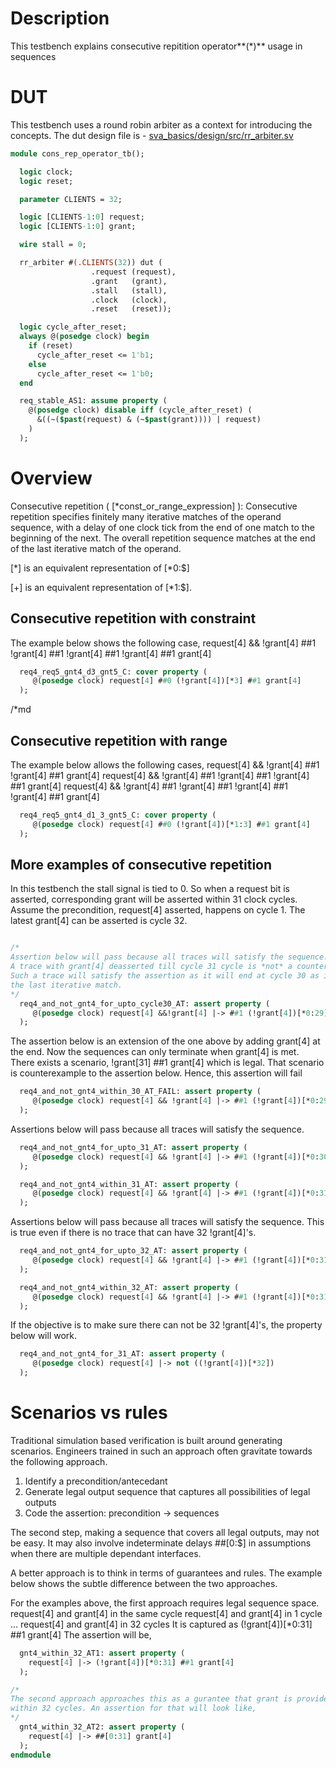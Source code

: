 # Description
This testbench explains consecutive repitition operator**(*)** usage in sequences

# DUT
This testbench uses a round robin arbiter as a context for introducing the
concepts. The dut design file is -
[sva_basics/design/src/rr_arbiter.sv](https://github.com/openformal/sva_basics/blob/master/design/docs/rr_arbiter.md)

```sv
module cons_rep_operator_tb();

  logic clock;
  logic reset;

  parameter CLIENTS = 32;

  logic [CLIENTS-1:0] request;
  logic [CLIENTS-1:0] grant;

  wire stall = 0;

  rr_arbiter #(.CLIENTS(32)) dut (
                  .request (request),
                  .grant   (grant),
                  .stall   (stall),
                  .clock   (clock),
                  .reset   (reset));

  logic cycle_after_reset;
  always @(posedge clock) begin
    if (reset)
      cycle_after_reset <= 1'b1;
    else
      cycle_after_reset <= 1'b0;
  end

  req_stable_AS1: assume property (
    @(posedge clock) disable iff (cycle_after_reset) (
      &((~($past(request) & (~$past(grant)))) | request)
    )
  );

```
# Overview
Consecutive repetition ( [*const_or_range_expression] ): Consecutive repetition
specifies finitely many iterative matches of the operand sequence, with a delay
of one clock tick from the end of one match to the beginning of the next.
The overall repetition sequence matches at the end of the last iterative match
of the operand.

[*] is an equivalent representation of [*0:$]

[+] is an equivalent representation of [*1:$].

##
## Consecutive repetition with constraint
The example below shows the following case,
request[4] && !grant[4] ##1 !grant[4] ##1 !grant[4] ##1 !grant[4] ##1 grant[4]
```sv
  req4_req5_gnt4_d3_gnt5_C: cover property (
     @(posedge clock) request[4] ##0 (!grant[4])[*3] ##1 grant[4]
  );

```

/*md
## Consecutive repetition with range
The example below allows the following cases,
request[4] && !grant[4] ##1 !grant[4] ##1 grant[4]
request[4] && !grant[4] ##1 !grant[4] ##1 !grant[4] ##1 grant[4]
request[4] && !grant[4] ##1 !grant[4] ##1 !grant[4] ##1 !grant[4] ##1 grant[4]
```sv
  req4_req5_gnt4_d1_3_gnt5_C: cover property (
     @(posedge clock) request[4] ##0 (!grant[4])[*1:3] ##1 grant[4]
  );

```
## More examples of consecutive repetition

In this testbench the stall signal is tied to 0. So when a request bit
is asserted, corresponding grant will be asserted within 31 clock cycles.
Assume the precondition, request[4] asserted, happens on cycle 1. The latest
grant[4] can be asserted is cycle 32.

```sv

/*
Assertion below will pass because all traces will satisfy the sequence.
A trace with grant[4] deasserted till cycle 31 cycle is *not* a counterexample.
Such a trace will satisfy the assertion as it will end at cycle 30 as it is
the last iterative match.
*/
  req4_and_not_gnt4_for_upto_cycle30_AT: assert property (
     @(posedge clock) request[4] &&!grant[4] |-> ##1 (!grant[4])[*0:29]
  );

```
The assertion below is an extension of the one above by adding grant[4]
at the end. Now the sequences can only terminate when grant[4] is met.
There exists a scenario, !grant[31] ##1 grant[4] which is legal. That
scenario is counterexample to the assertion below. Hence, this assertion
will fail
```sv
  req4_and_not_gnt4_within_30_AT_FAIL: assert property (
     @(posedge clock) request[4] && !grant[4] |-> ##1 (!grant[4])[*0:29] ##1 grant[4]
  );

```
Assertions below will pass because all traces will satisfy the sequence.
```sv
  req4_and_not_gnt4_for_upto_31_AT: assert property (
     @(posedge clock) request[4] && !grant[4] |-> ##1 (!grant[4])[*0:30]
  );

  req4_and_not_gnt4_within_31_AT: assert property (
     @(posedge clock) request[4] && !grant[4] |-> ##1 (!grant[4])[*0:31] ##1 grant[4]
  );

```
Assertions below will pass because all traces will satisfy the sequence.
This is true even if there is no trace that can have 32 !grant[4]'s.
```sv
  req4_and_not_gnt4_for_upto_32_AT: assert property (
     @(posedge clock) request[4] && !grant[4] |-> ##1 (!grant[4])[*0:31]
  );

  req4_and_not_gnt4_within_32_AT: assert property (
     @(posedge clock) request[4] && !grant[4] |-> ##1 (!grant[4])[*0:31] ##1 grant[4]
  );

```
If the objective is to make sure there can not be 32 !grant[4]'s, the property
below will work.
```sv
  req4_and_not_gnt4_for_31_AT: assert property (
     @(posedge clock) request[4] |-> not ((!grant[4])[*32])
  );

```
# Scenarios vs rules
Traditional simulation based verification is built around generating scenarios.
Engineers trained in such an approach often gravitate towards the following
approach.

1. Identify a precondition/antecedant
2. Generate legal output sequence that captures all possibilities of legal outputs
3. Code the assertion: precondition -> sequences

The second step, making a sequence that covers all legal outputs, may not
be easy. It may also involve indeterminate delays ##[0:$] in assumptions
when there are multiple dependant interfaces.

A better approach is to think in terms of guarantees and rules. The example
below shows the subtle difference between the two approaches.

For the examples above, the first approach requires legal sequence space.
request[4] and grant[4] in the same cycle
request[4] and grant[4] in 1 cycle
...
request[4] and grant[4] in 32 cycles
It is captured as
(!grant[4])[*0:31] ##1 grant[4]
The assertion will be,
```sv
  gnt4_within_32_AT1: assert property (
    request[4] |-> (!grant[4])[*0:31] ##1 grant[4]
  );

/*
The second approach approaches this as a gurantee that grant is provided
within 32 cycles. An assertion for that will look like,
*/
  gnt4_within_32_AT2: assert property (
    request[4] |-> ##[0:31] grant[4]
  );
endmodule
```
